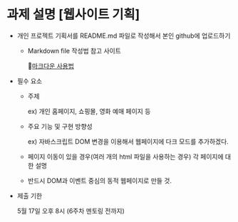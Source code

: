 # 과제 설명 [웹사이트 기획]

- 개인 프로젝트 기획서를 README.md 파일로 작성해서 본인 github에 업로드하기

  - Markdown file 작성법 참고 사이트

    🔗[마크다운 사용법](https://gist.github.com/ihoneymon/652be052a0727ad59601)

- 필수 요소

  - 주제

    ex) 개인 홈페이지, 쇼핑몰, 영화 예매 페이지 등

  - 주요 기능 및 구현 방향성

    ex) 자바스크립트 DOM 변경을 이용해서 웹페이지에 다크 모드를 추가하겠다.

  - 페이지 이동이 있을 경우(여러 개의 html 파일을 사용하는 경우) 각 페이지에 대한 설명
  - 반드시 DOM과 이벤트 중심의 동적 웹페이지로 만들 것.

- 제출 기한

  5월 17일 오후 8시 (6주차 멘토링 전까지)
